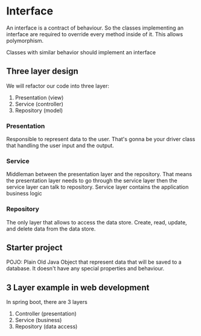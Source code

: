 # Interface

An interface is a contract of behaviour. So the classes implementing an interface are required to override every method inside of it. This allows polymorphism.

Classes with similar behavior should implement an interface

## Three layer design

We will refactor our code into three layer:

1. Presentation (view)
2. Service (controller)
3. Repository (model)

### Presentation

Responsible to represent data to the user. That's gonna be your driver class that handling the user input and the output.

### Service

Middleman between the presentation layer and the repository. That means the presentation layer needs to go through the service layer then the service layer can talk to repository. Service layer contains the application business logic

### Repository

The only layer that allows to access the data store. Create, read, update, and delete data from the data store.

## Starter project

POJO: Plain Old Java Object that represent data that will be saved to a database. It doesn't have any special properties and behaviour.

## 3 Layer example in web development

In spring boot, there are 3 layers

1. Controller (presentation)
2. Service (business)
3. Repository (data access)